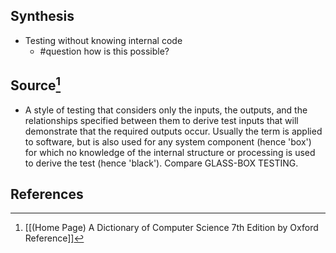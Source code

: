 ## Synthesis
- Testing without knowing internal code
	- #question how is this possible?
## Source[^1]
- A style of testing that considers only the inputs, the outputs, and the relationships specified between them to derive test inputs that will demonstrate that the required outputs occur. Usually the term is applied to software, but is also used for any system component (hence 'box') for which no knowledge of the internal structure or processing is used to derive the test (hence 'black'). Compare GLASS-BOX TESTING.
## References

[^1]: [[(Home Page) A Dictionary of Computer Science 7th Edition by Oxford Reference]]
